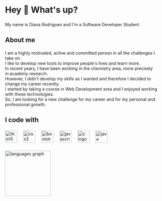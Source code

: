 <h1 align="left">Hey 👋 What's up?</h1>

###

<p align="left">My name is Diana Rodrigues and I'm a Software Developer Student.</p>

###

<h2 align="left">About me</h2>

###

<p align="left">I am a highly motivated, active and committed person in all the challenges I take on. <br>I like to develop new tools to improve people's lives and learn more. <br>In recent years, I have been working in the chemistry area, more precisely in academy research. <br>However, I didn't develop my skills as I wanted and therefore I decided to change my career recently. <br>I started by taking a course in Web Development area and I enjoyed working with these technologies. <br>So, I am looking for a new challenge for my career and for my personal and professional growth.</p>

###

<h2 align="left">I code with</h2>

###

<div align="left">
  <img src="https://cdn.jsdelivr.net/gh/devicons/devicon/icons/html5/html5-original.svg" height="40" alt="html5 logo"  />
  <img width="12" />
  <img src="https://cdn.jsdelivr.net/gh/devicons/devicon/icons/css3/css3-original.svg" height="40" alt="css3 logo"  />
  <img width="12" />
  <img src="https://cdn.jsdelivr.net/gh/devicons/devicon/icons/bootstrap/bootstrap-original.svg" height="40" alt="bootstrap logo"  />
  <img width="12" />
  <img src="https://cdn.jsdelivr.net/gh/devicons/devicon/icons/javascript/javascript-original.svg" height="40" alt="javascript logo"  />
  <img width="12" />
  <img src="https://cdn.jsdelivr.net/gh/devicons/devicon/icons/c/c-original.svg" height="40" alt="c logo"  />
  <img width="12" />
  <img src="https://cdn.jsdelivr.net/gh/devicons/devicon/icons/java/java-original.svg" height="40" alt="java logo"  />
</div>

###

<div align="left">
  <img src="https://github-readme-stats.vercel.app/api/top-langs?username=dianarsrodrigues&locale=en&hide_title=true&layout=compact&card_width=320&langs_count=8&hide_border=true&order=2" height="150" alt="languages graph"  />
</div>

###
